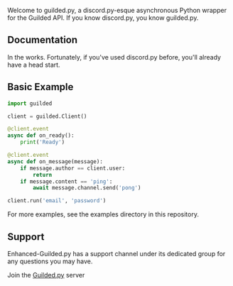 Welcome to guilded.py, a discord.py-esque asynchronous Python wrapper for the Guilded API. If you know discord.py, you know guilded.py.

## Documentation

In the works. Fortunately, if you've used discord.py before, you'll already have a head start.

## Basic Example

```py
import guilded

client = guilded.Client()

@client.event
async def on_ready():
    print('Ready')

@client.event
async def on_message(message):
    if message.author == client.user:
        return
    if message.content == 'ping':
        await message.channel.send('pong')

client.run('email', 'password')
```

For more examples, see the examples directory in this repository.

## Support

Enhanced-Guilded.py has a support channel under its dedicated group for any questions you may have.

Join the [Guilded.py](https://www.guilded.gg/i/kJObq4Op) server
